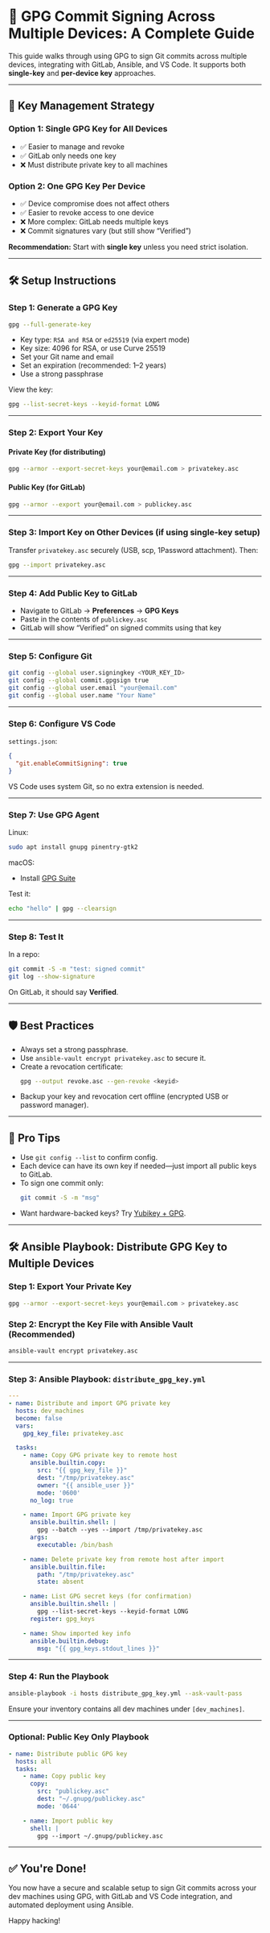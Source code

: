# 🔐 GPG Commit Signing Across Multiple Devices: A Complete Guide

This guide walks through using GPG to sign Git commits across multiple devices, integrating with GitLab, Ansible, and VS Code. It supports both **single-key** and **per-device key** approaches.

---

## 🧐 Key Management Strategy

### Option 1: Single GPG Key for All Devices

- ✅ Easier to manage and revoke
- ✅ GitLab only needs one key
- ❌ Must distribute private key to all machines

### Option 2: One GPG Key Per Device

- ✅ Device compromise does not affect others
- ✅ Easier to revoke access to one device
- ❌ More complex: GitLab needs multiple keys
- ❌ Commit signatures vary (but still show “Verified”)

**Recommendation:** Start with **single key** unless you need strict isolation.

---

## 🛠️ Setup Instructions

### Step 1: Generate a GPG Key

```bash
gpg --full-generate-key
```

- Key type: `RSA and RSA` or `ed25519` (via expert mode)
- Key size: 4096 for RSA, or use Curve 25519
- Set your Git name and email
- Set an expiration (recommended: 1–2 years)
- Use a strong passphrase

View the key:

```bash
gpg --list-secret-keys --keyid-format LONG
```

---

### Step 2: Export Your Key

#### Private Key (for distributing)

```bash
gpg --armor --export-secret-keys your@email.com > privatekey.asc
```

#### Public Key (for GitLab)

```bash
gpg --armor --export your@email.com > publickey.asc
```

---

### Step 3: Import Key on Other Devices (if using single-key setup)

Transfer `privatekey.asc` securely (USB, scp, 1Password attachment). Then:

```bash
gpg --import privatekey.asc
```

---

### Step 4: Add Public Key to GitLab

- Navigate to GitLab → **Preferences** → **GPG Keys**
- Paste in the contents of `publickey.asc`
- GitLab will show “Verified” on signed commits using that key

---

### Step 5: Configure Git

```bash
git config --global user.signingkey <YOUR_KEY_ID>
git config --global commit.gpgsign true
git config --global user.email "your@email.com"
git config --global user.name "Your Name"
```

---

### Step 6: Configure VS Code

`settings.json`:

```json
{
  "git.enableCommitSigning": true
}
```

VS Code uses system Git, so no extra extension is needed.

---

### Step 7: Use GPG Agent

Linux:

```bash
sudo apt install gnupg pinentry-gtk2
```

macOS:

- Install [GPG Suite](https://gpgtools.org)

Test it:

```bash
echo "hello" | gpg --clearsign
```

---

### Step 8: Test It

In a repo:

```bash
git commit -S -m "test: signed commit"
git log --show-signature
```

On GitLab, it should say **Verified**.

---

## 🛡️ Best Practices

- Always set a strong passphrase.
- Use `ansible-vault encrypt privatekey.asc` to secure it.
- Create a revocation certificate:
  ```bash
  gpg --output revoke.asc --gen-revoke <keyid>
  ```
- Backup your key and revocation cert offline (encrypted USB or password manager).

---

## 🧠 Pro Tips

- Use `git config --list` to confirm config.
- Each device can have its own key if needed—just import all public keys to GitLab.
- To sign one commit only:
  ```bash
  git commit -S -m "msg"
  ```
- Want hardware-backed keys? Try [Yubikey + GPG](https://github.com/drduh/YubiKey-Guide).

---

## 🛠️ Ansible Playbook: Distribute GPG Key to Multiple Devices

### Step 1: Export Your Private Key

```bash
gpg --armor --export-secret-keys your@email.com > privatekey.asc
```

### Step 2: Encrypt the Key File with Ansible Vault (Recommended)

```bash
ansible-vault encrypt privatekey.asc
```

---

### Step 3: Ansible Playbook: `distribute_gpg_key.yml`

```yaml
---
- name: Distribute and import GPG private key
  hosts: dev_machines
  become: false
  vars:
    gpg_key_file: privatekey.asc

  tasks:
    - name: Copy GPG private key to remote host
      ansible.builtin.copy:
        src: "{{ gpg_key_file }}"
        dest: "/tmp/privatekey.asc"
        owner: "{{ ansible_user }}"
        mode: '0600'
      no_log: true

    - name: Import GPG private key
      ansible.builtin.shell: |
        gpg --batch --yes --import /tmp/privatekey.asc
      args:
        executable: /bin/bash

    - name: Delete private key from remote host after import
      ansible.builtin.file:
        path: "/tmp/privatekey.asc"
        state: absent

    - name: List GPG secret keys (for confirmation)
      ansible.builtin.shell: |
        gpg --list-secret-keys --keyid-format LONG
      register: gpg_keys

    - name: Show imported key info
      ansible.builtin.debug:
        msg: "{{ gpg_keys.stdout_lines }}"
```

---

### Step 4: Run the Playbook

```bash
ansible-playbook -i hosts distribute_gpg_key.yml --ask-vault-pass
```

Ensure your inventory contains all dev machines under `[dev_machines]`.

---

### Optional: Public Key Only Playbook

```yaml
- name: Distribute public GPG key
  hosts: all
  tasks:
    - name: Copy public key
      copy:
        src: "publickey.asc"
        dest: "~/.gnupg/publickey.asc"
        mode: '0644'

    - name: Import public key
      shell: |
        gpg --import ~/.gnupg/publickey.asc
```

---

## ✅ You're Done!

You now have a secure and scalable setup to sign Git commits across your dev machines using GPG, with GitLab and VS Code integration, and automated deployment using Ansible.

Happy hacking!
